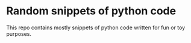 # Random snippets of python code

This repo contains mostly snippets of python code written for fun or toy purposes.
